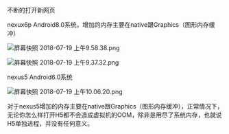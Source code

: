 不断的打开新网页

nexux6p Android8.0系统，增加的内存主要在native跟Graphics（图形内存缓冲）

![屏幕快照 2018-07-19 上午9.58.38.png](https://upload-images.jianshu.io/upload_images/1460468-a311966315024c93.png?imageMogr2/auto-orient/strip%7CimageView2/2/w/1240)

![屏幕快照 2018-07-19 上午9.37.32.png](https://upload-images.jianshu.io/upload_images/1460468-236b993b471854b3.png?imageMogr2/auto-orient/strip%7CimageView2/2/w/1240)

nexus5 Android6.0系统

![屏幕快照 2018-07-19 上午10.06.20.png](https://upload-images.jianshu.io/upload_images/1460468-9a077b8fe6b9933f.png?imageMogr2/auto-orient/strip%7CimageView2/2/w/1240)

对于nexus5增加的内存主要在native跟Graphics（图形内存缓冲），正常情况下，无论你怎么样打开H5都不会造成虚拟机的OOM，除非是用尽了系统内存，也就说H5单独进程，并没有任何意义。